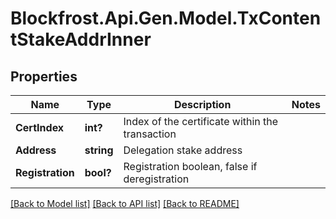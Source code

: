 # Blockfrost.Api.Gen.Model.TxContentStakeAddrInner
## Properties

Name | Type | Description | Notes
------------ | ------------- | ------------- | -------------
**CertIndex** | **int?** | Index of the certificate within the transaction | 
**Address** | **string** | Delegation stake address | 
**Registration** | **bool?** | Registration boolean, false if deregistration | 

[[Back to Model list]](../README.md#documentation-for-models) [[Back to API list]](../README.md#documentation-for-api-endpoints) [[Back to README]](../README.md)

